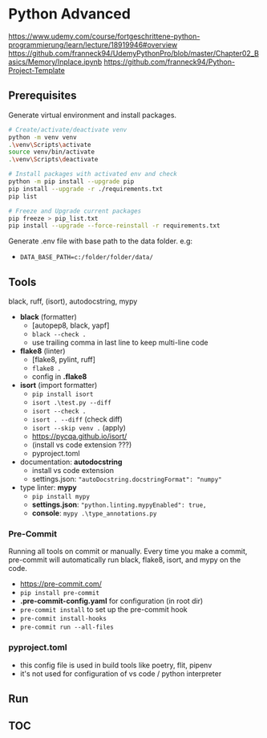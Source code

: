 # Python Advanced

<https://www.udemy.com/course/fortgeschrittene-python-programmierung/learn/lecture/18919946#overview>
<https://github.com/franneck94/UdemyPythonPro/blob/master/Chapter02_Basics/Memory/Inplace.ipynb>
<https://github.com/franneck94/Python-Project-Template>

## Prerequisites

Generate virtual environment and install packages.

```bash
# Create/activate/deactivate venv
python -m venv venv
.\venv\Scripts\activate
source venv/bin/activate
.\venv\Scripts\deactivate

# Install packages with activated env and check
python -m pip install --upgrade pip
pip install --upgrade -r ./requirements.txt 
pip list

# Freeze and Upgrade current packages  
pip freeze > pip_list.txt   
pip install --upgrade --force-reinstall -r requirements.txt
```

Generate .env file with base path to the data folder. e.g:

- `DATA_BASE_PATH=c:/folder/folder/data/`

## Tools

black, ruff, (isort), autodocstring, mypy

- **black** (formatter)
  - [autopep8, black, yapf]
  - `black --check .`
  - use trailing comma in last line to keep multi-line code
- **flake8** (linter)
  - [flake8, pylint, ruff]
  - `flake8 .`
  - config in **.flake8**
- **isort** (import formatter)
  - `pip install isort`
  - `isort .\test.py --diff`
  - `isort --check .`
  - `isort . --diff` (check diff)
  - `isort --skip venv .` (apply)
  - <https://pycqa.github.io/isort/>
  - (install vs code extension ???)
  - pyproject.toml
- documentation: **autodocstring**
  - install vs code extension
  - settings.json: `"autoDocstring.docstringFormat": "numpy"`
- type linter: **mypy**
  - `pip install mypy`
  - **settings.json**: `"python.linting.mypyEnabled": true,`
  - **console**: `mypy .\type_annotations.py`

### Pre-Commit

Running all tools on commit or manually. Every time you make a commit, pre-commit will automatically run black, flake8, isort, and mypy on the code.

- <https://pre-commit.com/>
- `pip install pre-commit`
- **.pre-commit-config.yaml** for configuration (in root dir)
- `pre-commit install` to set up the pre-commit hook
- `pre-commit install-hooks`
- `pre-commit run --all-files`

### pyproject.toml

- this config file is used in build tools like poetry, flit, pipenv
- it's not used for configuration of vs code / python interpreter

## Run

## TOC
